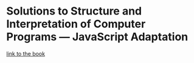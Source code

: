 # Solutions to Structure and Interpretation of Computer Programs — JavaScript Adaptation

[link to the book](https://source-academy.github.io/sicp/)